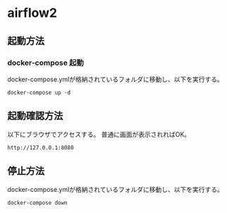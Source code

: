 # airflow2

## 起動方法


### docker-compose 起動

docker-compose.ymlが格納されているフォルダに移動し、以下を実行する。  

```
docker-compose up -d
```

## 起動確認方法

以下にブラウザでアクセスする。
普通に画面が表示されればOK。

```
http://127.0.0.1:8080
```

## 停止方法

docker-compose.ymlが格納されているフォルダに移動し、以下を実行する。  

```
docker-compose down
```
